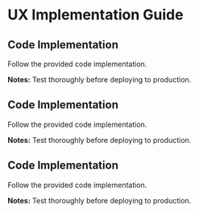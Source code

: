 # UX Implementation Guide

## Code Implementation

Follow the provided code implementation.

**Notes:** Test thoroughly before deploying to production.

## Code Implementation

Follow the provided code implementation.

**Notes:** Test thoroughly before deploying to production.

## Code Implementation

Follow the provided code implementation.

**Notes:** Test thoroughly before deploying to production.
